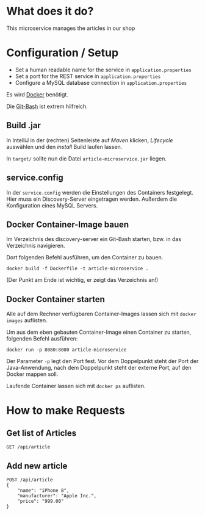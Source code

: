 # What does it do?

This microservice manages the articles in our shop

# Configuration / Setup

- Set a human readable name for the service in `application.properties`
- Set a port for the REST service in `application.properties`
- Configure a MySQL database connection in `application.properties`


Es wird [Docker](https://www.docker.com/) benötigt.

Die [Git-Bash](https://git-scm.com/) ist extrem hilfreich.

## Build .jar

In IntelliJ in der (rechten) Seitenleiste auf *Maven* klicken, *Lifecycle* auswählen und den *install* Build
laufen lassen.

In `target/` sollte nun die Datei `article-microservice.jar` liegen.

## service.config
In der `service.config` werden die Einstellungen des Containers festgelegt. Hier muss ein Discovery-Server eingetragen
werden. Außerdem die Konfiguration eines MySQL Servers.

## Docker Container-Image bauen

Im Verzeichnis des discovery-server ein Git-Bash starten, bzw. in das Verzeichnis navigieren.

Dort folgenden Befehl ausführen, um den Container zu bauen.

```
docker build -f Dockerfile -t article-microservice .
```
(Der Punkt am Ende ist wichtig, er zeigt das Verzeichnis an!)

## Docker Container starten

Alle auf dem Rechner verfügbaren Container-Images lassen sich mit `docker images` auflisten.

Um aus dem eben gebauten Container-Image einen Container zu starten, folgenden Befehl ausführen:

```
docker run -p 8080:8080 article-microservice
```

Der Parameter `-p` legt den Port fest. Vor dem Doppelpunkt steht der Port der Java-Anwendung,
nach dem Doppelpunkt steht der externe Port, auf den Docker mappen soll. 

Laufende Container lassen sich mit `docker ps` auflisten.



# How to make Requests

## Get list of Articles

```
GET /api/article
```

## Add new article

```
POST /api/article
{
    "name": "iPhone 8",
    "manufacturer": "Apple Inc.",
    "price": "999.00"
}
```